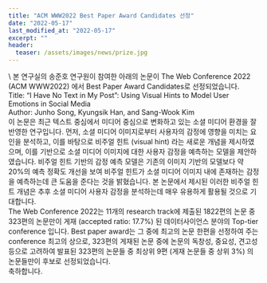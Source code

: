 ```yaml
---
title: "ACM WWW2022 Best Paper Award Candidates 선정"
date: "2022-05-17"
last_modified_at: "2022-05-17"
excerpt: ""
header:
  teaser: /assets/images/news/prize.jpg
---
```

\\
본 연구실의 송준호 연구원이 참여한 아래의 논문이 The Web Conference 2022 (ACM WWW2022) 에서 Best Paper Award Candidates로 선정되었습니다.<br>Title: “I Have No Text in My Post”: Using Visual Hints to Model User Emotions in Social Media<br>Author: Junho Song, Kyungsik Han, and Sang-Wook Kim<br>이 논문은 최근 텍스트 중심에서 미디어 중심으로 변화하고 있는 소셜 미디어 환경을 잘 반영한 연구입니다. 먼저, 소셜 미디어 이미지로부터 사용자의 감정에 영향을 미치는 요인을 분석하고, 이를 바탕으로 비주얼 힌트 (visual hint) 라는 새로운 개념을 제시하였으며, 이를 기반으로 소셜 미디어 이미지에 대한 사용자 감정을 예측하는 모델을 제안하였습니다. 비주얼 힌트 기반의 감정 예측 모델은 기존의 이미지 기반의 모델보다 약 20%의 예측 정확도 개선을 보여 비주얼 힌트가 소셜 미디어 이미지 내에 존재하는 감정을 예측하는데 큰 도움을 준다는 것을 밝혔습니다. 본 논문에서 제시된 이러한 비주얼 힌트 개념은 추후 소셜 미디어 사용자 감정을 분석하는데 매우 유용하게 활용될 것으로 기대합니다.<br>The Web Conference 2022는 11개의 research track에 제출된 1822편의 논문 중 323편의 논문만이 게재 (accepted ratio: 17.7%) 된 데이터사이언스 분야의 Top-tier conference 입니다. Best paper award는 그 중에 최고의 논문 한편을 선정하여 주는 conference 최고의 상으로, 323편의 게재된 논문 중에 논문의 독창성, 중요성, 견고성 등으로 고려하여 발표된 323편의 논문들 중 최상위 9편 (게재 논문들 중 상위 3%) 의 논문들만이 후보로 선정되었습니다.<br>축하합니다.